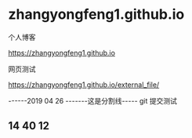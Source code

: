 # zhangyongfeng1.github.io

个人博客

https://zhangyongfeng1.github.io

网页测试

https://zhangyongfeng1.github.io/external_file/


------2019 04 26 -------这是分割线-----
git 提交测试

14 40 12 
---------------------------------------